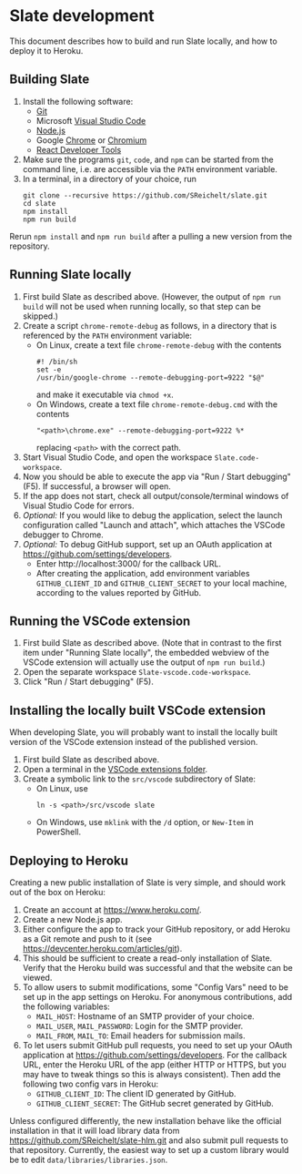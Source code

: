 # Slate development

This document describes how to build and run Slate locally, and how to deploy it to Heroku.

## Building Slate

1. Install the following software:
   * [Git](https://git-scm.com/downloads)
   * Microsoft [Visual Studio Code](https://code.visualstudio.com/Download)
   * [Node.js](https://nodejs.org/)
   * Google [Chrome](https://www.google.com/chrome/) or [Chromium](https://www.chromium.org/Home)
   * [React Developer Tools](https://chrome.google.com/webstore/detail/react-developer-tools/fmkadmapgofadopljbjfkapdkoienihi)
2. Make sure the programs `git`, `code`, and `npm` can be started from the command line, i.e. are accessible via the `PATH` environment variable.
3. In a terminal, in a directory of your choice, run
   ```
   git clone --recursive https://github.com/SReichelt/slate.git
   cd slate
   npm install
   npm run build
   ```

Rerun `npm install` and `npm run build` after a pulling a new version from the repository.

## Running Slate locally

1. First build Slate as described above. (However, the output of `npm run build` will not be used when running locally, so that step can be skipped.)
2. Create a script `chrome-remote-debug` as follows, in a directory that is referenced by the `PATH` environment variable:
   * On Linux, create a text file `chrome-remote-debug` with the contents
     ```
     #! /bin/sh
     set -e
     /usr/bin/google-chrome --remote-debugging-port=9222 "$@"
     ```
     and make it executable via `chmod +x`.
   * On Windows, create a text file `chrome-remote-debug.cmd` with the contents
     ```
     "<path>\chrome.exe" --remote-debugging-port=9222 %*
     ```
     replacing `<path>` with the correct path.
3. Start Visual Studio Code, and open the workspace `Slate.code-workspace`.
4. Now you should be able to execute the app via "Run / Start debugging" (F5). If successful, a browser will open.
5. If the app does not start, check all output/console/terminal windows of Visual Studio Code for errors.
6. _Optional:_ If you would like to debug the application, select the launch configuration called "Launch and attach", which attaches the VSCode debugger to Chrome.
7. _Optional:_ To debug GitHub support, set up an OAuth application at https://github.com/settings/developers.
   * Enter http://localhost:3000/ for the callback URL.
   * After creating the application, add environment variables `GITHUB_CLIENT_ID` and `GITHUB_CLIENT_SECRET` to your local machine, according to the values reported by GitHub.

## Running the VSCode extension

1. First build Slate as described above. (Note that in contrast to the first item under "Running Slate locally", the embedded webview of the VSCode extension will actually use the output of `npm run build`.)
2. Open the separate workspace `Slate-vscode.code-workspace`.
3. Click "Run / Start debugging" (F5).

## Installing the locally built VSCode extension

When developing Slate, you will probably want to install the locally built version of the VSCode extension instead of the published version.

1. First build Slate as described above.
2. Open a terminal in the [VSCode extensions folder](https://vscode-docs.readthedocs.io/en/stable/extensions/install-extension/#your-extensions-folder).
3. Create a symbolic link to the `src/vscode` subdirectory of Slate:
   * On Linux, use
     ```
     ln -s <path>/src/vscode slate
     ```
   * On Windows, use `mklink` with the `/d` option, or `New-Item` in PowerShell.

## Deploying to Heroku

Creating a new public installation of Slate is very simple, and should work out of the box on Heroku:

1. Create an account at https://www.heroku.com/.
2. Create a new Node.js app.
3. Either configure the app to track your GitHub repository, or add Heroku as a Git remote and push to it (see https://devcenter.heroku.com/articles/git).
4. This should be sufficient to create a read-only installation of Slate. Verify that the Heroku build was successful and that the website can be viewed.
5. To allow users to submit modifications, some "Config Vars" need to be set up in the app settings on Heroku. For anonymous contributions, add the following variables:
   * `MAIL_HOST`: Hostname of an SMTP provider of your choice.
   * `MAIL_USER`, `MAIL_PASSWORD`: Login for the SMTP provider.
   * `MAIL_FROM`, `MAIL_TO`: Email headers for submission mails.
6. To let users submit GitHub pull requests, you need to set up your OAuth application at https://github.com/settings/developers. For the callback URL, enter the Heroku URL of the app (either HTTP or HTTPS, but you may have to tweak things so this is always consistent). Then add the following two config vars in Heroku:
   * `GITHUB_CLIENT_ID`: The client ID generated by GitHub.
   * `GITHUB_CLIENT_SECRET`: The GitHub secret generated by GitHub.

Unless configured differently, the new installation behave like the official installation in that it will load library data from https://github.com/SReichelt/slate-hlm.git and also submit pull requests to that repository. Currently, the easiest way to set up a custom library would be to edit `data/libraries/libraries.json`.
